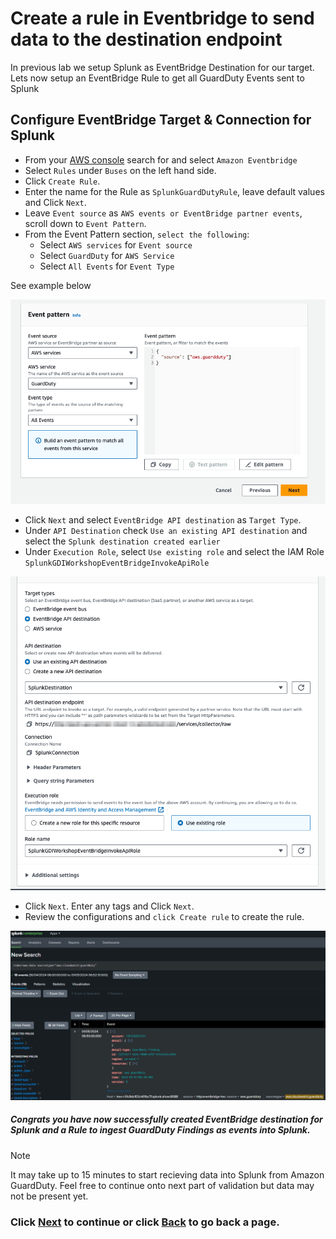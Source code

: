 # Create a rule in Eventbridge to send data to the destination endpoint
In previous lab we setup Splunk as EventBridge Destination for our target. Lets now setup an EventBridge Rule to get all GuardDuty Events sent to Splunk

## Configure EventBridge Target & Connection for Splunk
- From your [AWS console](https://console.aws.amazon.com/events/home) search for and select `Amazon Eventbridge` 
- Select `Rules` under `Buses` on the left hand side.
- Click `Create Rule`.
- Enter the name for the Rule as `SplunkGuardDutyRule`, leave default values and Click `Next`.
- Leave `Event source` as `AWS events or EventBridge partner events`, scroll down to `Event Pattern`.
- From the Event Pattern section, `select the following`:
  - Select `AWS services` for `Event source`
  - Select `GuardDuty` for `AWS Service` 
  - Select `All Events` for `Event Type`

See example below

![event_selection](/static/40_eventbridge/eventbridge_eventselection.png)  

- Click `Next` and select `EventBridge API destination` as `Target Type`.
- Under `API Destination` check `Use an existing API destination` and select the `Splunk destination created earlier`
- Under `Execution Role`, select `Use existing role` and select the IAM Role `SplunkGDIWorkshopEventBridgeInvokeApiRole`

![target_selection](/static/40_eventbridge/eventbridge_targetselection.png) 

- Click `Next`. Enter any tags and Click `Next`.
- Review the configurations and `click Create rule` to create the rule.
  
![check_splunk](/static/40_eventbridge/splunk_guardduty.png)

##### Congrats you have now successfully created EventBridge destination for Splunk and a Rule to ingest GuardDuty Findings as events into Splunk. 

>[!NOTE]
>It may take up to 15 minutes to start recieving data into Splunk from Amazon GuardDuty. Feel free to continue onto next part of validation but data may not be present yet. 

### Click <a>[Next](/content/Lab4_eventbridge/validate_data.md)</a> to continue or click <a>[Back](/content/Lab4_eventbridge/setup_target.md) to go back a page.</a>